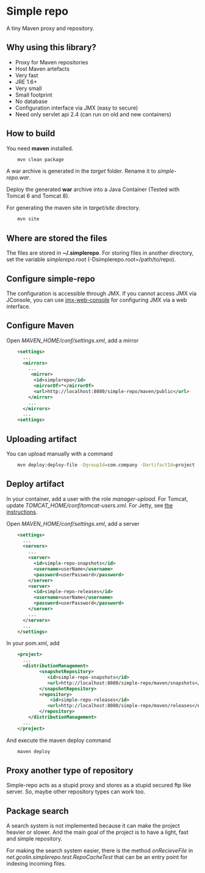 # Simple repo

A tiny Maven proxy and repository.

## Why using this library?

* Proxy for Maven repositories
* Host Maven artefacts
* Very fast
* JRE 1.6+
* Very small
* Small footprint
* No database
* Configuration interface via JMX (easy to secure)
* Need only servlet api 2.4 (can run on old and new containers)

## How to build

You need **maven** installed.

```bash
    mvn clean package
```

A war archive is generated in the *target* folder. Rename it to *simple-repo.war*.

Deploy the generated **war** archive into a Java Container (Tested with Tomcat 6 and Tomcat 8).

For generating the maven site in *target/site* directory.

```bash
    mvn site
```

## Where are stored the files

The files are stored in **~/.simplerepo**. For storing files in another directory, 
set the variable *simplerepo.root* (-Dsimplerepo.root=/path/to/repo).

## Configure simple-repo

The configuration is accessible through JMX. If you cannot access JMX via JConsole, 
you can use [jmx-web-console](https://github.com/gcolin/jmx-web-console) for configuring JMX via a web interface.

## Configure Maven

Open *MAVEN_HOME/conf/settings.xml*, add a mirror
```xml
    <settings>
      ...
      <mirrors>
        ...
         <mirror>
          <id>simplerepo</id>
          <mirrorOf>*</mirrorOf>
          <url>http://localhost:8080/simple-repo/maven/public</url>
        </mirror>
        ...
      </mirrors>
      ...
    <settings>
```

## Uploading artifact

You can upload manually with a command
```bash
    mvn deploy:deploy-file -DgroupId=com.company -DartifactId=project -Dversion=1.0 -DgeneratePom=true -Dpackaging=jar -DrepositoryId=simple-repo-releases -Durl=http://localhost:8080/simple-repo/maven/thirdparty -Dfile=project-1.0.jar
```

## Deploy artifact

In your container, add a user with the role *manager-upload*. For Tomcat, 
update *TOMCAT_HOME/conf/tomcat-users.xml*. For Jetty, see [the instructions](https://wiki.eclipse.org/Jetty/Tutorial/Realms).

Open *MAVEN_HOME/conf/settings.xml*, add a server
```xml
    <settings>
      ...
      <servers>
        ...
        <server>
          <id>simple-repo-snapshots</id>
          <username>userName</username>
          <password>userPassword</password>
        </server>
        <server>
          <id>simple-repo-releases</id>
          <username>userName</username>
          <password>userPassword</password>
        </server>
        ...
      </servers>
      ...
    </settings>
```

In your pom.xml, add
```xml
    <project>
      ...
      <distributionManagement>
            <snapshotRepository>
               <id>simple-repo-snapshots</id>
               <url>http://localhost:8080/simple-repo/maven/snapshots</url>
            </snapshotRepository>
            <repository>
                <id>simple-repo-releases</id>
               <url>http://localhost:8080/simple-repo/maven/releases</url>
            </repository>
        </distributionManagement>
      ...
    </project>
```

And execute the maven deploy command
```bash
    maven deploy
```

## Proxy another type of repository

Simple-repo acts as a stupid proxy and stores as a stupid secured ftp like server. So, maybe other repository types can work too.

## Package search

A search system is not implemented because it can make the project heavier or slower. And the main goal of the project is to have a light, fast and simple repository.

For making the search system easier, there is the method *onRecieveFile* in *net.gcolin.simplerepo.test.RepoCacheTest* that can be an entry point for indexing incoming files.
